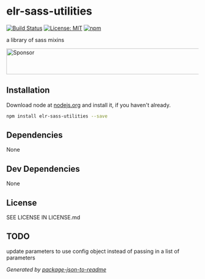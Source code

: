 # elr-sass-utilities

[![Build Status](https://travis-ci.org/Beth3346/elr-sass-utilities.svg?branch=master)](https://travis-ci.org/Beth3346/elr-sass-utilities)
[![License: MIT](https://img.shields.io/badge/License-MIT-yellow.svg)](https://opensource.org/licenses/MIT)
[![npm](https://img.shields.io/npm/dm/elr-sass-utilities.svg?style=flat)]()

a library of sass mixins

<a target='_blank' rel='nofollow' href='https://app.codesponsor.io/link/WQoMZ89hEDJBYaUN6DNr2Xrq/Beth3346/elr-sass-utilities'>
  <img alt='Sponsor' width='888' height='68' src='https://app.codesponsor.io/embed/WQoMZ89hEDJBYaUN6DNr2Xrq/Beth3346/elr-sass-utilities.svg' />
</a>

## Installation

Download node at [nodejs.org](http://nodejs.org) and install it, if you haven't already.

```sh
npm install elr-sass-utilities --save
```



## Dependencies

None

## Dev Dependencies


None

## License

SEE LICENSE IN LICENSE.md

## TODO

update parameters to use config object instead of passing in a list of parameters

_Generated by [package-json-to-readme](https://github.com/zeke/package-json-to-readme)_

